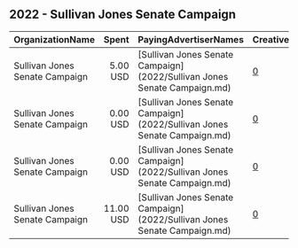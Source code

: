 ## 2022 - Sullivan Jones Senate Campaign 
|OrganizationName|Spent|PayingAdvertiserNames|CreativeUrls|Impressions|Genders|AgeBrackets|CountryCodes|BillingAddresses|CandidateBallotInformation|
|:---|---:|:---|:---|---:|:---|:---|:---|:---|:---|
|Sullivan Jones Senate Campaign|5.00 USD|[Sullivan Jones Senate Campaign](2022/Sullivan Jones Senate Campaign.md)|[0](https://www.snap.com/political-ads/asset/98071cda1ae81d9d09f8514769a92e8e27041fcbb7c9b042078f0633d2564db4?mediaType=png)|1,824|||united states|US||
|Sullivan Jones Senate Campaign|0.00 USD|[Sullivan Jones Senate Campaign](2022/Sullivan Jones Senate Campaign.md)|[0](https://www.snap.com/political-ads/asset/98071cda1ae81d9d09f8514769a92e8e27041fcbb7c9b042078f0633d2564db4?mediaType=png)|13|||united states|US||
|Sullivan Jones Senate Campaign|0.00 USD|[Sullivan Jones Senate Campaign](2022/Sullivan Jones Senate Campaign.md)|[0](https://www.snap.com/political-ads/asset/8db191f94b5780602aa8342b7e07de863514309a6f21c4fe8c3440741a824637?mediaType=png)|22|||united states|US||
|Sullivan Jones Senate Campaign|11.00 USD|[Sullivan Jones Senate Campaign](2022/Sullivan Jones Senate Campaign.md)|[0](https://www.snap.com/political-ads/asset/0834a1178a0f4e63c0700c2b9c87e8460df9842d8e6b2b0fa3422778face1e06?mediaType=png)|4,153|||united states|US||
